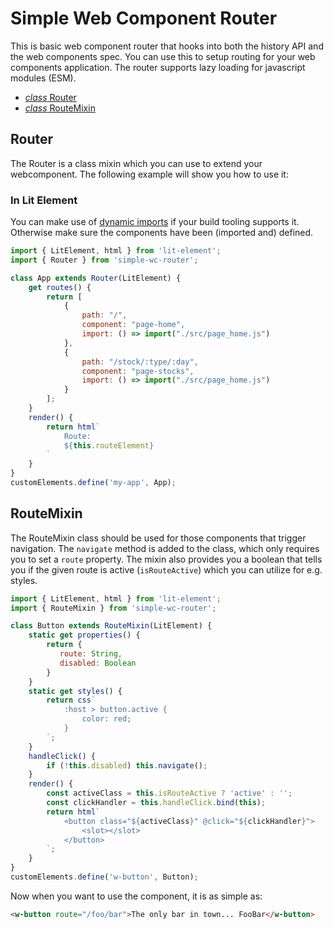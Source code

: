 # Simple Web Component Router

This is basic web component router that hooks into both the history API and the web components spec.
You can use this to setup routing for your web components application. The router supports lazy loading
for javascript modules (ESM).

- [*class* Router](#Router)
- [*class* RouteMixin](#RouteMixin)

## Router

The Router is a class mixin which you can use to extend your webcomponent. The following example will show you how to use it:


### In Lit Element

You can make use of [dynamic imports](https://v8.dev/features/dynamic-import) if your build tooling supports it. Otherwise make sure the components have been (imported and) defined.

```javascript
import { LitElement, html } from 'lit-element';
import { Router } from 'simple-wc-router';

class App extends Router(LitElement) {
    get routes() {
        return [
            {
                path: "/",
                component: "page-home",
                import: () => import("./src/page_home.js")
            },
            {
                path: "/stock/:type/:day",
                component: "page-stocks",
                import: () => import("./src/page_home.js")
            }
        ];
    }
    render() {
        return html`
            Route:
            ${this.routeElement}
        `
    }
}
customElements.define('my-app', App);
```

## RouteMixin

The RouteMixin class should be used for those components that trigger navigation. The `navigate` method is added to the class, which only requires you to set a `route` property. The mixin also provides you a boolean that tells you if the given route is active (`isRouteActive`) which you can utilize for e.g. styles.

```javascript
import { LitElement, html } from 'lit-element';
import { RouteMixin } from 'simple-wc-router'; 

class Button extends RouteMixin(LitElement) {
    static get properties() {
        return {
           route: String,
           disabled: Boolean
        }
    }
    static get styles() {
        return css`
            :host > button.active {
                color: red;
            }
        `;
    }
    handleClick() {
        if (!this.disabled) this.navigate();
    }
    render() {
        const activeClass = this.isRouteActive ? 'active' : '';
        const clickHandler = this.handleClick.bind(this);
        return html`
            <button class="${activeClass}" @click="${clickHandler}">
                <slot></slot>
            </button>
        `;
    }    
}
customElements.define('w-button', Button);
```

Now when you want to use the component, it is as simple as:

```html
<w-button route="/foo/bar">The only bar in town... FooBar</w-button>
```